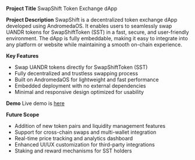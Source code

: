 **Project Title**
SwapShift Token Exchange dApp

**Project Description**
SwapShift is a decentralized token exchange dApp developed using AndromedaOS. It enables users to seamlessly swap UANDR tokens for SwapShiftToken (SST) in a fast, secure, and user-friendly environment. The dApp is fully embeddable, making it easy to integrate into any platform or website while maintaining a smooth on-chain experience.

**Key Features**

* Swap UANDR tokens directly for SwapShiftToken (SST)
* Fully decentralized and trustless swapping process
* Built on AndromedaOS for lightweight and fast performance
* Embedded deployment with no external dependencies
* Minimal and responsive design optimized for usability

**Demo**
Live demo is [here](https://embeddables.testnet.andromedaprotocol.io/galileo-4/swapshit-token)

**Future Scope**

* Addition of new token pairs and liquidity management features
* Support for cross-chain swaps and multi-wallet integration
* Real-time price tracking and analytics dashboard
* Enhanced UI/UX customization for third-party integrations
* Staking and reward mechanisms for SST holders